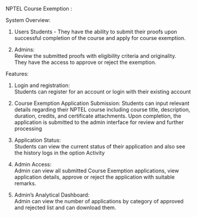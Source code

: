 NPTEL Course Exemption : 

System Overview: 
1) Users
Students -
        They have the ability to submit their proofs upon successful completion 
of the course and apply for course exemption.  

2) Admins:  
        Review the submitted proofs with eligibility criteria and originality.  
They have the access to approve or reject the exemption.

 Features: 
 1. Login and registration:  
        Students can register for an account or login with their existing 
account
2. Course Exemption Application Submission:
         Students can input relevant details regarding their NPTEL course including course title, description, duration, credits, and certificate attachments. Upon completion, the application is submitted to the admin interface for review and further processing

3. Application Status:  
        Students can view the current status of their application and also 
see the history logs in the option Activity

4. Admin Access:  
        Admin can view all submitted Course Exemption applications, view application details, approve or reject the application with suitable 
remarks.
6. Admin’s Analytical Dashboard:  
        Admin can view the number of applications by category of approved and rejected list and can download them. 
